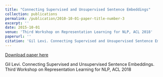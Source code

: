 ```yaml
---
title: "Connecting Supervised and Unsupervised Sentence Embeddings"
collection: publications
permalink: /publication/2010-10-01-paper-title-number-3
excerpt: ''
date: 2015-10-01
venue: 'Third Workshop on Representation Learning for NLP, ACL 2018'
paperurl: ''
citation: 'Gil Levi. Connecting Supervised and Unsupervised Sentence Embeddings. Third Workshop on Representation Learning for NLP, ACL 2018'
---
```


[Download paper here](http://academicpages.github.io/files/paper3.pdf)

Gil Levi. Connecting Supervised and Unsupervised Sentence Embeddings. Third Workshop on Representation Learning for NLP, ACL 2018
